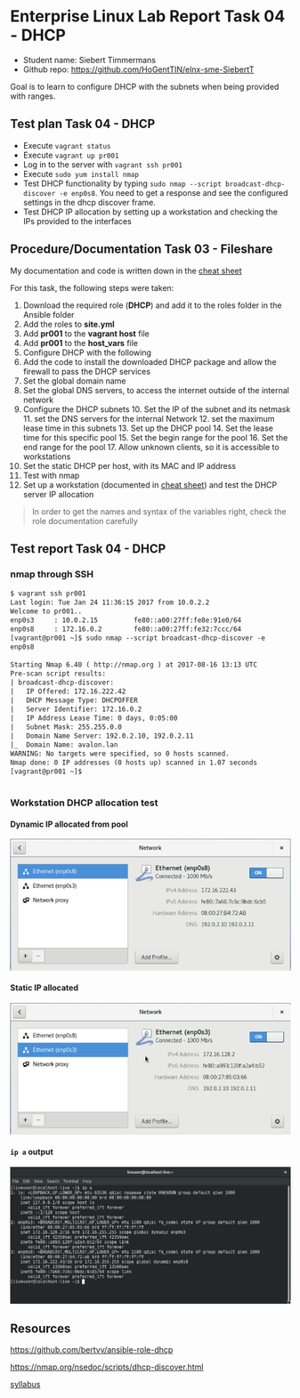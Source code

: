 # Enterprise Linux Lab Report Task 04 - DHCP

- Student name: Siebert Timmermans
- Github repo: <https://github.com/HoGentTIN/elnx-sme-SiebertT>

Goal is to learn to configure DHCP with the subnets when being provided with ranges.

## Test plan Task 04 - DHCP

- Execute `vagrant status`
- Execute `vagrant up pr001`
- Log in to the server with `vagrant ssh pr001`
- Execute `sudo yum install nmap`
- Test DHCP functionality by typing `sudo nmap --script broadcast-dhcp-discover -e enp0s8`. You need to get a response and see the configured settings in the dhcp discover frame.
- Test DHCP IP allocation by setting up a workstation and checking the IPs provided to the interfaces


## Procedure/Documentation Task 03 - Fileshare
My documentation and code is written down in the [cheat sheet](https://github.com/HoGentTIN/elnx-sme-SiebertT/blob/master/report/Task%2004%20DHCP/cheat-sheet%20DHCP.md)

For this task, the following steps were taken:

1. Download the required role (**DHCP**) and add it to the roles folder in the Ansible folder
2. Add the roles to **site.yml**
3. Add **pr001** to the **vagrant host** file
4. Add **pr001** to the **host_vars** file
5. Configure DHCP with the following
  6. Add the code to install the downloaded DHCP package and allow the firewall to pass the DHCP services
  7. Set the global domain name
  8. Set the global DNS servers, to access the internet outside of the internal network
  9. Configure the DHCP subnets
    10. Set the IP of the subnet and its netmask
    11. set the DNS servers for the internal Network
    12. set the maximum lease time in this subnets
    13. Set up the DHCP pool
      14. Set the lease time for this specific pool
      15. Set the begin range for the pool
      16. Set the end range for the pool
      17. Allow unknown clients, so it is accessible to workstations
  18. Set the static DHCP per host, with its MAC and IP address
10. Test with nmap
11. Set up a workstation (documented in [cheat sheet](https://github.com/HoGentTIN/elnx-sme-SiebertT/blob/master/report/Task%2004%20DHCP/cheat-sheet%20DHCP.md)) and test the DHCP server IP allocation


> In order to get the names and syntax of the variables right, check the role documentation carefully


## Test report Task 04 - DHCP

### nmap through SSH

```
$ vagrant ssh pr001
Last login: Tue Jan 24 11:36:15 2017 from 10.0.2.2
Welcome to pr001..
enp0s3     : 10.0.2.15         fe80::a00:27ff:fe8e:91e0/64
enp0s8     : 172.16.0.2        fe80::a00:27ff:fe32:7ccc/64
[vagrant@pr001 ~]$ sudo nmap --script broadcast-dhcp-discover -e enp0s8

Starting Nmap 6.40 ( http://nmap.org ) at 2017-08-16 13:13 UTC
Pre-scan script results:
| broadcast-dhcp-discover:
|   IP Offered: 172.16.222.42
|   DHCP Message Type: DHCPOFFER
|   Server Identifier: 172.16.0.2
|   IP Address Lease Time: 0 days, 0:05:00
|   Subnet Mask: 255.255.0.0
|   Domain Name Server: 192.0.2.10, 192.0.2.11
|_  Domain Name: avalon.lan
WARNING: No targets were specified, so 0 hosts scanned.
Nmap done: 0 IP addresses (0 hosts up) scanned in 1.07 seconds
[vagrant@pr001 ~]$


```

### Workstation DHCP allocation test
#### Dynamic IP allocated from pool
![](assets/markdown-img-paste-20170816153610531.png)

#### Static IP allocated

![](assets/markdown-img-paste-20170816153724787.png)

#### `ip a` output

![](assets/markdown-img-paste-20170816154617602.png)

## Resources

https://github.com/bertvv/ansible-role-dhcp

https://nmap.org/nsedoc/scripts/dhcp-discover.html

[syllabus](https://chamilo.hogent.be/Chamilo/Libraries/Resources/Javascript/Plugin/PDFJS/web/viewer.html?file=https%3A%2F%2Fchamilo.hogent.be%2Findex.php%3Fapplication%3DChamilo%255CCore%255CRepository%26go%3DDocumentDownloader%26object%3D2327320%26security_code%3D24ed8910204771c621e8dae1f7cbad0e2148b8bc%26display%3D1)
